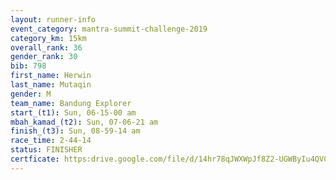 ```yaml
---
layout: runner-info 
event_category: mantra-summit-challenge-2019 
category_km: 15km 
overall_rank: 36
gender_rank: 30
bib: 798
first_name: Herwin
last_name: Mutaqin
gender: M
team_name: Bandung Explorer
start_(t1): Sun, 06-15-00 am
mbah_kamad_(t2): Sun, 07-06-21 am
finish_(t3): Sun, 08-59-14 am
race_time: 2-44-14
status: FINISHER
certficate: https:drive.google.com/file/d/14hr78qJWXWpJf8Z2-UGWByIu4QVC1W2A/view?usp=sharing
---
```

